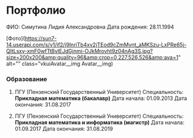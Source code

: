 # Портфолио

ФИО: Симутина Лидия Александровна
Дата рождения: 28.11.1994

[Фото](https://sun7-14.userapi.com/s/v1/if2/j9lnriTb4xv2jTEod9cZmMvnt_aMKSzu-LxPRe65j-QItLsxy-xmF0wfTtBvIEJdGjnmi-OJkMrovht9z04nAg3S.jpg?size=200x200&amp;quality=96&amp;crop=0,227,526,526&amp;ava=1" alt="" class="vkuiAvatar__img Avatar__img)

### **Образование**

1. ПГУ (Пензенский Государственный Университет)
Специальность: **Прикладная математика (бакалавр)**
Дата начала: 01.09.2013
Дата окончания: 31.08.2017

2. ПГУ (Пензенский Государственный Университет)
Специальность: **Прикладная математика и информатика (магистр)**
Дата начала: 01.09.2017
Дата окончания: 31.08.2019